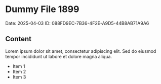# Dummy File 1899

Date: 2025-04-03
ID: 088FD9EC-7B36-4F2E-A9D5-44B8AB71A9A6

## Content

Lorem ipsum dolor sit amet, consectetur adipiscing elit.
Sed do eiusmod tempor incididunt ut labore et dolore magna aliqua.

* Item 1
* Item 2
* Item 3
